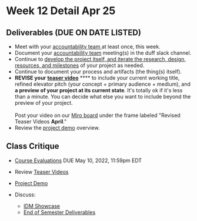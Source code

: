 # Week 12 Detail Apr 25

## Deliverables (DUE ON DATE LISTED)

* Meet with your [accountability team ](../assignments/accountability\_partner.md)at least once, this week.&#x20;
* Document your [accountability team](../assignments/accountability\_partner.md) meeting(s) in the duff slack channel.
* Continue to [develop the project itself, and iterate the research, design, resources, and milestones](../assignments/project\_plan.md) of your project as needed.
* Continue to document your process and artifacts (the thing(s) itself).
* **REVISE your** [**teaser video**](../assignments/project\_versions.md) **** to include your current working title, refined elevator pitch (your concept + primary audience + medium), and **a preview of your project at its current state**. It's totally ok if it's less than a minute. You can decide what else you want to include beyond the preview of your project. \
  \
  Post your video on our [Miro board](https://miro.com/app/board/uXjVOWb7kyo=/) under the frame labeled "Revised Teaser Videos **April**."
* Review the [project demo](../critiques-demos-presentations-and-exhibition/project\_demo.md) overview.

## Class Critique

* [Course Evaluations](../assignments/course\_evaluation.md) DUE May 10, 2022, 11:59pm EDT
* Review [Teaser Videos](../assignments/project\_versions.md)
* [Project Demo](../critiques-demos-presentations-and-exhibition/project\_demo.md)&#x20;
*   Discuss:&#x20;

    * [IDM Showcase ](../critiques-demos-presentations-and-exhibition/idm\_showcase.md)
    * [End of Semester Deliverables](../assignments/end\_of\_semester\_deliverables.md)





